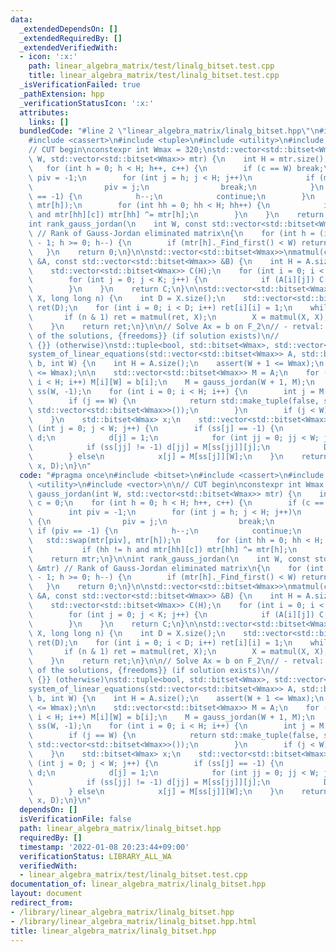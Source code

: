 ```yaml
---
data:
  _extendedDependsOn: []
  _extendedRequiredBy: []
  _extendedVerifiedWith:
  - icon: ':x:'
    path: linear_algebra_matrix/test/linalg_bitset.test.cpp
    title: linear_algebra_matrix/test/linalg_bitset.test.cpp
  _isVerificationFailed: true
  _pathExtension: hpp
  _verificationStatusIcon: ':x:'
  attributes:
    links: []
  bundledCode: "#line 2 \"linear_algebra_matrix/linalg_bitset.hpp\"\n#include <bitset>\n\
    #include <cassert>\n#include <tuple>\n#include <utility>\n#include <vector>\n\n\
    // CUT begin\nconstexpr int Wmax = 320;\nstd::vector<std::bitset<Wmax>> gauss_jordan(int\
    \ W, std::vector<std::bitset<Wmax>> mtr) {\n    int H = mtr.size(), c = 0;\n \
    \   for (int h = 0; h < H; h++, c++) {\n        if (c == W) break;\n        int\
    \ piv = -1;\n        for (int j = h; j < H; j++)\n            if (mtr[j][c]) {\n\
    \                piv = j;\n                break;\n            }\n        if (piv\
    \ == -1) {\n            h--;\n            continue;\n        }\n        std::swap(mtr[piv],\
    \ mtr[h]);\n        for (int hh = 0; hh < H; hh++) {\n            if (hh != h\
    \ and mtr[hh][c]) mtr[hh] ^= mtr[h];\n        }\n    }\n    return mtr;\n}\n\n\
    int rank_gauss_jordan(\n    int W, const std::vector<std::bitset<Wmax>> &mtr)\
    \ // Rank of Gauss-Jordan eliminated matrix\n{\n    for (int h = (int)mtr.size()\
    \ - 1; h >= 0; h--) {\n        if (mtr[h]._Find_first() < W) return h + 1;\n \
    \   }\n    return 0;\n}\n\nstd::vector<std::bitset<Wmax>>\nmatmul(const std::vector<std::bitset<Wmax>>\
    \ &A, const std::vector<std::bitset<Wmax>> &B) {\n    int H = A.size(), K = B.size();\n\
    \    std::vector<std::bitset<Wmax>> C(H);\n    for (int i = 0; i < H; i++) {\n\
    \        for (int j = 0; j < K; j++) {\n            if (A[i][j]) C[i] ^= B[j];\n\
    \        }\n    }\n    return C;\n}\n\nstd::vector<std::bitset<Wmax>> matpower(std::vector<std::bitset<Wmax>>\
    \ X, long long n) {\n    int D = X.size();\n    std::vector<std::bitset<Wmax>>\
    \ ret(D);\n    for (int i = 0; i < D; i++) ret[i][i] = 1;\n    while (n) {\n \
    \       if (n & 1) ret = matmul(ret, X);\n        X = matmul(X, X), n >>= 1;\n\
    \    }\n    return ret;\n}\n\n// Solve Ax = b on F_2\n// - retval: {true, one\
    \ of the solutions, {freedoms}} (if solution exists)\n//           {false, {},\
    \ {}} (otherwise)\nstd::tuple<bool, std::bitset<Wmax>, std::vector<std::bitset<Wmax>>>\n\
    system_of_linear_equations(std::vector<std::bitset<Wmax>> A, std::bitset<Wmax>\
    \ b, int W) {\n    int H = A.size();\n    assert(W + 1 <= Wmax);\n    assert(H\
    \ <= Wmax);\n\n    std::vector<std::bitset<Wmax>> M = A;\n    for (int i = 0;\
    \ i < H; i++) M[i][W] = b[i];\n    M = gauss_jordan(W + 1, M);\n    std::vector<int>\
    \ ss(W, -1);\n    for (int i = 0; i < H; i++) {\n        int j = M[i]._Find_first();\n\
    \        if (j == W) {\n            return std::make_tuple(false, std::bitset<Wmax>(),\
    \ std::vector<std::bitset<Wmax>>());\n        }\n        if (j < W) ss[j] = i;\n\
    \    }\n    std::bitset<Wmax> x;\n    std::vector<std::bitset<Wmax>> D;\n    for\
    \ (int j = 0; j < W; j++) {\n        if (ss[j] == -1) {\n            std::bitset<Wmax>\
    \ d;\n            d[j] = 1;\n            for (int jj = 0; jj < W; jj++)\n    \
    \            if (ss[jj] != -1) d[jj] = M[ss[jj]][j];\n            D.emplace_back(d);\n\
    \        } else\n            x[j] = M[ss[j]][W];\n    }\n    return std::make_tuple(true,\
    \ x, D);\n}\n"
  code: "#pragma once\n#include <bitset>\n#include <cassert>\n#include <tuple>\n#include\
    \ <utility>\n#include <vector>\n\n// CUT begin\nconstexpr int Wmax = 320;\nstd::vector<std::bitset<Wmax>>\
    \ gauss_jordan(int W, std::vector<std::bitset<Wmax>> mtr) {\n    int H = mtr.size(),\
    \ c = 0;\n    for (int h = 0; h < H; h++, c++) {\n        if (c == W) break;\n\
    \        int piv = -1;\n        for (int j = h; j < H; j++)\n            if (mtr[j][c])\
    \ {\n                piv = j;\n                break;\n            }\n       \
    \ if (piv == -1) {\n            h--;\n            continue;\n        }\n     \
    \   std::swap(mtr[piv], mtr[h]);\n        for (int hh = 0; hh < H; hh++) {\n \
    \           if (hh != h and mtr[hh][c]) mtr[hh] ^= mtr[h];\n        }\n    }\n\
    \    return mtr;\n}\n\nint rank_gauss_jordan(\n    int W, const std::vector<std::bitset<Wmax>>\
    \ &mtr) // Rank of Gauss-Jordan eliminated matrix\n{\n    for (int h = (int)mtr.size()\
    \ - 1; h >= 0; h--) {\n        if (mtr[h]._Find_first() < W) return h + 1;\n \
    \   }\n    return 0;\n}\n\nstd::vector<std::bitset<Wmax>>\nmatmul(const std::vector<std::bitset<Wmax>>\
    \ &A, const std::vector<std::bitset<Wmax>> &B) {\n    int H = A.size(), K = B.size();\n\
    \    std::vector<std::bitset<Wmax>> C(H);\n    for (int i = 0; i < H; i++) {\n\
    \        for (int j = 0; j < K; j++) {\n            if (A[i][j]) C[i] ^= B[j];\n\
    \        }\n    }\n    return C;\n}\n\nstd::vector<std::bitset<Wmax>> matpower(std::vector<std::bitset<Wmax>>\
    \ X, long long n) {\n    int D = X.size();\n    std::vector<std::bitset<Wmax>>\
    \ ret(D);\n    for (int i = 0; i < D; i++) ret[i][i] = 1;\n    while (n) {\n \
    \       if (n & 1) ret = matmul(ret, X);\n        X = matmul(X, X), n >>= 1;\n\
    \    }\n    return ret;\n}\n\n// Solve Ax = b on F_2\n// - retval: {true, one\
    \ of the solutions, {freedoms}} (if solution exists)\n//           {false, {},\
    \ {}} (otherwise)\nstd::tuple<bool, std::bitset<Wmax>, std::vector<std::bitset<Wmax>>>\n\
    system_of_linear_equations(std::vector<std::bitset<Wmax>> A, std::bitset<Wmax>\
    \ b, int W) {\n    int H = A.size();\n    assert(W + 1 <= Wmax);\n    assert(H\
    \ <= Wmax);\n\n    std::vector<std::bitset<Wmax>> M = A;\n    for (int i = 0;\
    \ i < H; i++) M[i][W] = b[i];\n    M = gauss_jordan(W + 1, M);\n    std::vector<int>\
    \ ss(W, -1);\n    for (int i = 0; i < H; i++) {\n        int j = M[i]._Find_first();\n\
    \        if (j == W) {\n            return std::make_tuple(false, std::bitset<Wmax>(),\
    \ std::vector<std::bitset<Wmax>>());\n        }\n        if (j < W) ss[j] = i;\n\
    \    }\n    std::bitset<Wmax> x;\n    std::vector<std::bitset<Wmax>> D;\n    for\
    \ (int j = 0; j < W; j++) {\n        if (ss[j] == -1) {\n            std::bitset<Wmax>\
    \ d;\n            d[j] = 1;\n            for (int jj = 0; jj < W; jj++)\n    \
    \            if (ss[jj] != -1) d[jj] = M[ss[jj]][j];\n            D.emplace_back(d);\n\
    \        } else\n            x[j] = M[ss[j]][W];\n    }\n    return std::make_tuple(true,\
    \ x, D);\n}\n"
  dependsOn: []
  isVerificationFile: false
  path: linear_algebra_matrix/linalg_bitset.hpp
  requiredBy: []
  timestamp: '2022-01-08 20:23:44+09:00'
  verificationStatus: LIBRARY_ALL_WA
  verifiedWith:
  - linear_algebra_matrix/test/linalg_bitset.test.cpp
documentation_of: linear_algebra_matrix/linalg_bitset.hpp
layout: document
redirect_from:
- /library/linear_algebra_matrix/linalg_bitset.hpp
- /library/linear_algebra_matrix/linalg_bitset.hpp.html
title: linear_algebra_matrix/linalg_bitset.hpp
---
```

